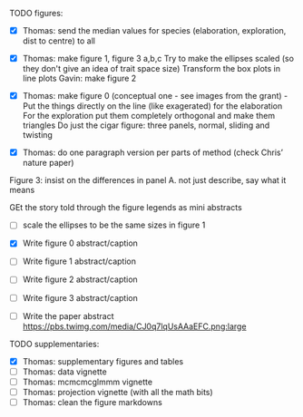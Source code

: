 TODO figures:
- [x] Thomas: send the median values for species (elaboration, exploration, dist to centre) to all
- [x] Thomas: make figure 1, figure 3 a,b,c
Try to make the ellipses scaled (so they don't give an idea of trait space size)
Transform the box plots in line plots 
Gavin: make figure 2
- [x] Thomas: make figure 0 (conceptual one - see images from the grant)
-Put the things directly on the line (like exagerated) for the elaboration
For the exploration put them completely orthogonal and make them triangles
Do just the cigar figure: three panels, normal, sliding and twisting
- [x] Thomas: do one paragraph version per parts of method (check Chris’ nature paper)


Figure 3: insist on the differences in panel A. not just describe, say what it means


GEt the story told through the figure legends as mini abstracts



- [ ] scale the ellipses to be the same sizes in figure 1
- [x] Write figure 0 abstract/caption
- [ ] Write figure 1 abstract/caption
- [ ] Write figure 2 abstract/caption
- [ ] Write figure 3 abstract/caption
- [ ] Write the paper abstract https://pbs.twimg.com/media/CJ0q7lqUsAAaEFC.png:large


TODO supplementaries:
 - [x] Thomas: supplementary figures and tables
 - [ ] Thomas: data vignette
 - [ ] Thomas: mcmcmcglmmm vignette
 - [ ] Thomas: projection vignette (with all the math bits)
 - [ ] Thomas: clean the figure markdowns